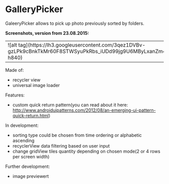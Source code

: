 # GalleryPicker
GaleeryPicker allows to pick up photo previously sorted by folders. 


<b>Screenshots, version from 23.08.2015:</b> 
<br>


 <table style="width:100%">
  <tr>
    <td>![alt tag](https://lh3.googleusercontent.com/3qez1DVBv-gzLPk9cBnkTkMr60F8STWSyuPkRbs_iUDd99jg9U6MByLxanZm4JfojsBcBSPzavfmQLI=w1890-h840)</td>
    <td>![alt tag](https://lh5.googleusercontent.com/2HhJJIY0Y3zDkLKLHWNQTid49txdSuam4jGHrJpHk8SgjTUoa1yGYpOlSX83v_Nf50mSU_mXXeX_HoY=w1890-h840)</td>
    <td>![alt tag](https://lh3.googleusercontent.com/rlxpWEsOpteU5wAeKBJVWd1vj6ehgblSR2xSVKnAxhJzxOm52wRuS3XrrIgZ_rgwlDVP3ABAiMuE-IY=w1890-h840)</td>
  </tr>
</table> 


Made of:
- recycler view
- universal image loader


Features:
- custom quick return pattern(you can read about it here: http://www.androiduipatterns.com/2012/08/an-emerging-ui-pattern-quick-return.html)


In development:
- sorting type could be chosen from time ordering or alphabetic ascending
- recyclerView data filtering based on user input
- change gridView tiles quantity depending on chosen mode(2 or 4 rows per screen width)


Further development:
- image previewert


